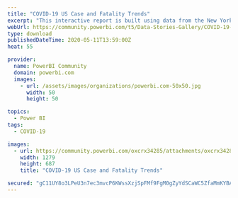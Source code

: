 ```yaml
---
title: "COVID-19 US Case and Fatality Trends"
excerpt: "This interactive report is built using data from the New York Times’ Github-hosted coronavirus dataset . The report’s data updates twice a day, at"
webUrl: https://community.powerbi.com/t5/Data-Stories-Gallery/COVID-19-US-Case-and-Fatality-Trends/m-p/1084820
type: download
publishedDateTime: 2020-05-11T13:59:00Z
heat: 55

provider:
  name: PowerBI Community
  domain: powerbi.com
  images:
    - url: /assets/images/organizations/powerbi.com-50x50.jpg
      width: 50
      height: 50

topics:
  - Power BI
tags:
  - COVID-19

images:
  - url: https://community.powerbi.com/oxcrx34285/attachments/oxcrx34285/DataStoriesGallery/3930/1/Annotation%202020-05-11%20155712.png
    width: 1279
    height: 687
    title: "COVID-19 US Case and Fatality Trends"

secured: "gC11UY8o3LPeU3n7ec3mvcP6KWssXzjSpFMf9FgM0gZyYdSCaWC5ZfaMmKYBAwPtogzMUdJtOVhc13+QkJ5LCeR0Jyfit1yEBW0S6XQwzPjYq9Vhqjub0lU1cVxEUmhJAI2SzC0J6SHFko/F7Erm2K5SVyrgYgpnGsqyeXX6hrLoMgKQ3/6cI0VdKaHp8RdWen11u0pGbG1bg8R7oQVDPMT3+QZZkFMVdp5oUASHNBlZV5gM4eXGM65huQLIFxnaZIGzbObSaskBw9s1xQrwAlwalAXHu20c9EWZd6HbV+QrHzsnehln0/2ttKvTID1laOprWyGAI14JZh7bcy8J4lemW9bQUOQnPBuFF05faSmzmwXJLdOAQ5Jle1OFER6k;s2xMdfhMHVHeGdX0FRgg1A=="
---
```



